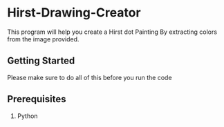 # Hirst-Drawing-Creator
This program will help you create a Hirst dot Painting By extracting colors from the image provided.

## Getting Started
 Please make sure to do all of this before you run the code

## Prerequisites
 1. Python
